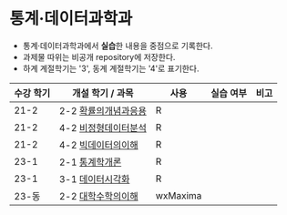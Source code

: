 # 통계·데이터과학과
* 통계·데이터과학과에서 **실습**한 내용을 중점으로 기록한다.
* 과제물 따위는 비공개 repository에 저장한다.
* 하계 계절학기는 '3', 동계 계절학기는 '4'로 표기한다.

|수강 학기|개설 학기 / 과목|사용|실습 여부|비고|
|---|---|---|---|---|
|21-2|2-2 [확률의개념과응용]()|R|||
|21-2|4-2 [비정형데이터분석]()|R|||
|21-2|4-2 [빅데이터의이해]()|R|||
|23-1|2-1 [통계학개론]()|R|||
|23-1|3-1 [데이터시각화]()|R|||
|23-동|2-2 [대학수학의이해]()|wxMaxima|||
